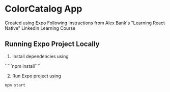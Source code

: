 # ColorCatalog App

Created using Expo
Following instructions from Alex Bank's "Learning React Native" LinkedIn Learning Course

## Running Expo Project Locally

1. Install dependencies using

`````npm install````

2. Run Expo project using

````npm start````


